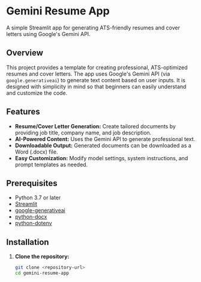 # Gemini Resume App

A simple Streamlit app for generating ATS-friendly resumes and cover letters using Google's Gemini API.

## Overview

This project provides a template for creating professional, ATS-optimized resumes and cover letters. The app uses Google's Gemini API (via `google.generativeai`) to generate text content based on user inputs. It is designed with simplicity in mind so that beginners can easily understand and customize the code.

## Features

- **Resume/Cover Letter Generation:** Create tailored documents by providing job title, company name, and job description.
- **AI-Powered Content:** Uses the Gemini API to generate professional text.
- **Downloadable Output:** Generated documents can be downloaded as a Word (.docx) file.
- **Easy Customization:** Modify model settings, system instructions, and prompt templates as needed.

## Prerequisites

- Python 3.7 or later
- [Streamlit](https://streamlit.io/)
- [google-generativeai](https://pypi.org/project/google-generativeai/)
- [python-docx](https://python-docx.readthedocs.io/en/latest/)
- [python-dotenv](https://pypi.org/project/python-dotenv/)

## Installation

1. **Clone the repository:**

   ```bash
   git clone <repository-url>
   cd gemini-resume-app
